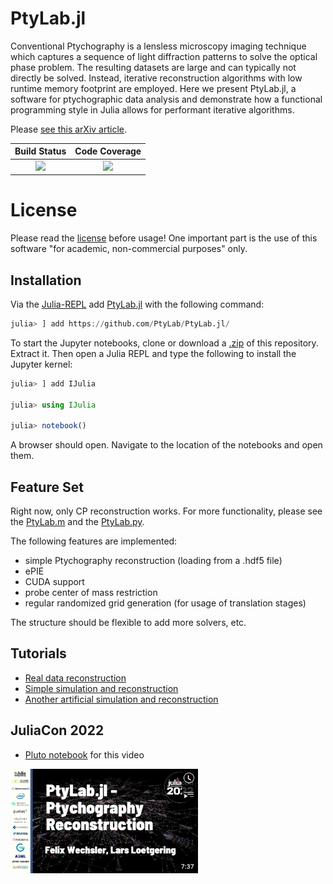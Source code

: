 # PtyLab.jl

Conventional Ptychography is a lensless microscopy imaging technique which captures a sequence of light diffraction patterns to solve the optical phase problem. The resulting datasets are large and can typically not directly be solved. Instead, iterative reconstruction algorithms with low runtime memory footprint are employed. Here we present PtyLab.jl, a software for ptychographic data analysis and demonstrate how a functional programming style in Julia allows for performant iterative algorithms.


Please [see this arXiv article](https://arxiv.org/abs/2301.06595).


| **Build Status**                          | **Code Coverage**               |
|:-----------------------------------------:|:-------------------------------:|
| [![][CI-img]][CI-url] | [![][codecov-img]][codecov-url] |

# License
Please read the [license](https://github.com/PtyLab/PtyLab.jl/blob/main/LICENSE.md) before usage! 
One important part is the use of this software "for academic, non-commercial purposes" only.


## Installation
Via the [Julia-REPL](https://julialang.org/) add [PtyLab.jl](https://github.com/PtyLab/PtyLab.jl) with the following command:
```julia
julia> ] add https://github.com/PtyLab/PtyLab.jl/
```

To start the Jupyter notebooks, clone or download a [.zip](https://github.com/PtyLab/PtyLab.jl/archive/refs/heads/main.zip) of this repository. 
Extract it.
Then open a Julia REPL and type the following to install the Jupyter kernel:
```julia
julia> ] add IJulia

julia> using IJulia

julia> notebook()
```
A browser should open. Navigate to the location of the notebooks and open them.

## Feature Set
Right now, only CP reconstruction works. For more functionality, please see the [PtyLab.m](https://github.com/PtyLab/PtyLab.m) and the [PtyLab.py](https://github.com/PtyLab/PtyLab.py).

The following features are implemented:
* simple Ptychography reconstruction (loading from a .hdf5 file)
* ePIE
* CUDA support
* probe center of mass restriction
* regular randomized grid generation (for usage of translation stages)

The structure should be flexible to add more solvers, etc.


## Tutorials
* [Real data reconstruction](examples/Introduction_real_data_reconstruction.ipynb)
* [Simple simulation and reconstruction](examples/simple_simulation_and_reconstruction.ipynb)
* [Another artificial simulation and reconstruction](examples/cuda_simulation_and_reconstruction.ipynb)


## JuliaCon 2022
* [Pluto notebook](examples/JuliaCon_2022.jl) for this video

<a  href="https://www.youtube.com/watch?v=pDp83OxBJ_I"><img src="docs/src/assets/juliacon.png"  width="300"></a>



[docs-dev-img]: https://img.shields.io/badge/docs-dev-pink.svg
[docs-dev-url]: https://ptylab.github.io/PtyLab.jl/dev/

[docs-stable-img]: https://img.shields.io/badge/docs-stable-darkgreen.svg
[docs-stable-url]:  https://ptylab.github.io/PtyLab.jl/stable/

[CI-img]: https://github.com/ptylab/PtyLab.jl/actions/workflows/ci.yml/badge.svg
[CI-url]: https://github.com/ptylab/PtyLab.jl/actions/workflows/ci.yml

[codecov-img]: https://codecov.io/gh/PtyLab/PtyLab.jl/branch/main/graph/badge.svg?token=OQ6BQCUFQB
[codecov-url]: https://codecov.io/gh/ptylab/PtyLab.jl
